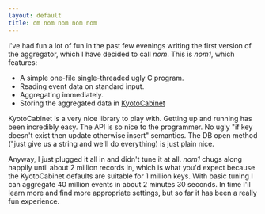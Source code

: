 ```yaml
---
layout: default
title: om nom nom nom nom 
---
```


I've had fun a lot of fun in the past few evenings writing the first version of the aggregator, which I have decided to call *nom*. This is *nom1*, which features:

* A simple one-file single-threaded ugly C program.
* Reading event data on standard input.
* Aggregating immediately.
* Storing the aggregated data in [KyotoCabinet](http://fallabs.com/kyotocabinet/)

KyotoCabinet is a very nice library to play with. Getting up and running has been incredibly easy. The API is so nice to the programmer. No ugly "if key doesn't exist then update otherwise insert" semantics. The DB open method ("just give us a string and we'll do everything) is just plain nice.

Anyway, I just plugged it all in and didn't tune it at all. *nom1* chugs along happily until about 2 million records in, which is what you'd expect because the KyotoCabinet defaults are suitable for 1 million keys. With basic tuning I can aggregate 40 million events in about 2 minutes 30 seconds. In time I'll learn more and find more appropriate settings, but so far it has been a really fun experience.

